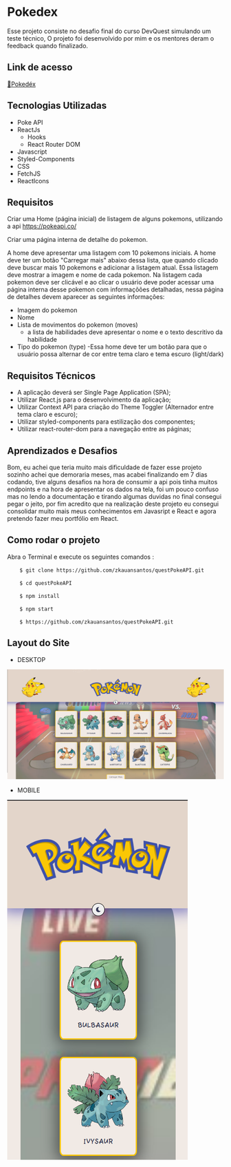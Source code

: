 # Pokedex 

Esse projeto consiste no desafio final do curso DevQuest simulando um teste técnico, O projeto foi desenvolvido por mim e os mentores deram o feedback quando finalizado.

## Link de acesso 

<a href="https://questpoke.netlify.app" rel="noreferrer" target= "_blank"> 📍Pokedéx </a>

## Tecnologias Utilizadas

- Poke API
- ReactJs
    - Hooks 
    - React Router DOM
- Javascript
- Styled-Components
- CSS
- FetchJS
- ReactIcons

## Requisitos

Criar uma Home (página inicial) de listagem de alguns pokemons,
utilizando a api https://pokeapi.co/

Criar uma página interna de detalhe do pokemon.

A home deve apresentar uma listagem com 10 pokemons
iniciais.
A home deve ter um botão "Carregar mais" abaixo dessa lista,
que quando clicado deve buscar mais 10 pokemons e adicionar
a listagem atual.
Essa listagem deve mostrar a imagem e nome de cada pokemon.
Na listagem cada pokemon deve ser clicável e ao clicar o usuário
deve poder acessar uma página interna desse pokemon com
informaçõões detalhadas, nessa página de detalhes devem
aparecer as seguintes informações:

- Imagem do pokemon
- Nome
- Lista de movimentos do pokemon (moves)
    - a lista de habilidades deve apresentar o nome e o texto
descritivo da habilidade
- Tipo do pokemon (type)
-Essa home deve ter um botão para que o usuário possa
alternar de cor entre tema claro e tema escuro (light/dark)

## Requisitos Técnicos

- A aplicação deverá ser Single Page Application (SPA);
- Utilizar React.js para o desenvolvimento da
aplicação;
- Utilizar Context API para criação do Theme Toggler
(Alternador entre tema claro e escuro);
- Utilizar styled-components para estilização dos
componentes;
- Utilizar react-router-dom para a navegação entre as
páginas;

## Aprendizados e Desafios 

Bom, eu achei que teria muito mais dificuldade de fazer esse projeto sozinho achei que demoraria meses, mas acabei finalizando em 7 dias codando, tive alguns desafios na hora de consumir a api pois tinha muitos endpoints e na hora de apresentar os dados na tela, foi um pouco confuso mas no lendo a documentação e tirando algumas duvidas no final consegui pegar o jeito, por fim acredito que na realização deste projeto eu consegui consolidar muito mais meus conhecimentos em Javasript e React e agora pretendo fazer meu portfólio em React.


## Como rodar o projeto 

Abra o Terminal e execute os seguintes comandos : 

```  
    $ git clone https://github.com/zkauansantos/questPokeAPI.git
 ```

```  
    $ cd questPokeAPI
 ```

```  
    $ npm install
 ```

```  
    $ npm start 
 ```

```  
    $ https://github.com/zkauansantos/questPokeAPI.git
 ```

## Layout do Site


- DESKTOP 

[<img src='./src/assets/imgs/desktop.png'>]()


- MOBILE

[<img src='./src/assets/imgs/mobile.png'>]()


